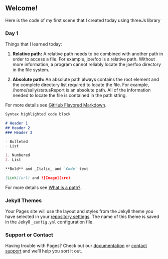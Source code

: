 ## Welcome!

Here is the code of my first scene that I created today using threeJs library

### Day 1

Things that I learned today:

1. **Relative path:** A relative path needs to be combined with another path in order to access a file. For example, joe/foo is a relative path. Without more information, a program cannot reliably locate the joe/foo directory in the file system.

2. **Absolute path:** An absolute path always contains the root element and the complete directory list required to locate the file. For example, /home/sally/statusReport is an absolute path. All of the information needed to locate the file is contained in the path string.

For more details see [GitHub Flavored Markdown](https://guides.github.com/features/mastering-markdown/).


```markdown
Syntax highlighted code block

# Header 1
## Header 2
### Header 3

- Bulleted
- List

1. Numbered
2. List

**Bold** and _Italic_ and `Code` text

[Link](url) and ![Image](src)
```

For more details see [What is a path?](https://docs.oracle.com/javase/tutorial/essential/io/path.html).

### Jekyll Themes

Your Pages site will use the layout and styles from the Jekyll theme you have selected in your [repository settings](https://github.com/ashima-24/threeJs/settings/pages). The name of this theme is saved in the Jekyll `_config.yml` configuration file.

### Support or Contact

Having trouble with Pages? Check out our [documentation](https://docs.github.com/categories/github-pages-basics/) or [contact support](https://support.github.com/contact) and we’ll help you sort it out.
